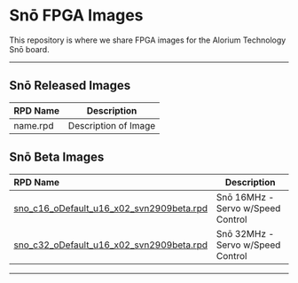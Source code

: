 # Snō FPGA Images
This repository is where we share FPGA images for the Alorium Technology Snō board.

<hr>

## Snō Released Images

| RPD Name                                | Description     |
|:----------------------------------------|-----------------|
| name.rpd | Description of Image |

## Snō Beta Images

| RPD Name                                | Description     |
|:----------------------------------------|-----------------|
|[sno_c16_oDefault_u16_x02_svn2909beta.rpd](https://github.com/AloriumTechnology/XLR8BetaImages/blob/master/sno_c16_oDefault_u16_x02_svn2909beta.rpd) | Snō 16MHz - Servo w/Speed Control |
|[sno_c32_oDefault_u16_x02_svn2909beta.rpd](https://github.com/AloriumTechnology/XLR8BetaImages/blob/master/sno_c32_oDefault_u16_x02_svn2909beta.rpd) | Snō 32MHz - Servo w/Speed Control |


<hr>